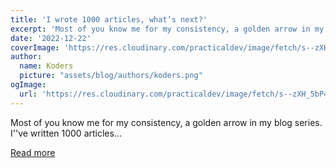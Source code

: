 ```yaml
---
title: 'I wrote 1000 articles, what’s next?'
excerpt: 'Most of you know me for my consistency, a golden arrow in my blog series.  I''ve written 1000 articles...'
date: '2022-12-22'
coverImage: 'https://res.cloudinary.com/practicaldev/image/fetch/s--zXH_5bP4--/c_imagga_scale,f_auto,fl_progressive,h_420,q_auto,w_1000/https://dev-to-uploads.s3.amazonaws.com/uploads/articles/ntsoum49gtsf5fkjcil4.jpg'
author:
  name: Koders
  picture: "assets/blog/authors/koders.png"
ogImage:
  url: 'https://res.cloudinary.com/practicaldev/image/fetch/s--zXH_5bP4--/c_imagga_scale,f_auto,fl_progressive,h_420,q_auto,w_1000/https://dev-to-uploads.s3.amazonaws.com/uploads/articles/ntsoum49gtsf5fkjcil4.jpg'
---
```


Most of you know me for my consistency, a golden arrow in my blog series.  I''ve written 1000 articles...

[Read more](https://dev.to/dailydevtips1/i-wrote-1000-articles-whats-next-1187)
